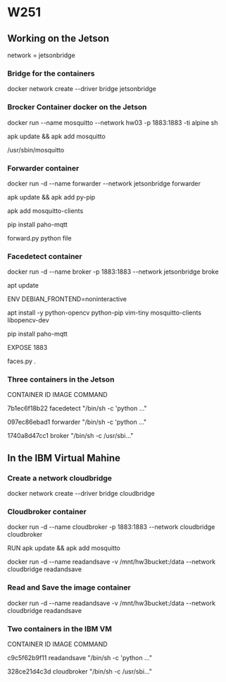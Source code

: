 # W251

## Working on the Jetson
 network = jetsonbridge
### Bridge for the containers
docker network create --driver bridge jetsonbridge

### Brocker Container docker on the Jetson
docker run --name mosquitto --network hw03 -p 1883:1883 -ti alpine sh

apk update && apk add mosquitto

/usr/sbin/mosquitto

### Forwarder container
docker run -d --name forwarder --network jetsonbridge forwarder

apk update && apk add py-pip 

apk add mosquitto-clients

pip install paho-mqtt

forward.py python file


### Facedetect container
docker run -d --name broker -p 1883:1883 --network jetsonbridge broke

apt update

ENV DEBIAN_FRONTEND=noninteractive

apt install -y python-opencv python-pip vim-tiny mosquitto-clients libopencv-dev

pip install paho-mqtt

EXPOSE 1883

faces.py .


### Three containers in the Jetson
CONTAINER ID        IMAGE               COMMAND       

7b1ec6f18b22        facedetect          "/bin/sh -c 'python …"  

097ec86ebad1        forwarder           "/bin/sh -c 'python …"   

1740a8d47cc1        broker              "/bin/sh -c /usr/sbi…"   

## In the IBM Virtual Mahine
### Create a network cloudbridge
docker network create --driver bridge cloudbridge


### Cloudbroker container

docker run -d --name cloudbroker -p 1883:1883 --network cloudbridge cloudbroker

RUN apk update && apk add mosquitto

docker run -d --name readandsave -v /mnt/hw3bucket:/data --network cloudbridge readandsave

### Read and Save the image container
docker run -d --name readandsave -v /mnt/hw3bucket:/data --network cloudbridge readandsave



### Two containers in the IBM VM
CONTAINER ID        IMAGE               COMMAND     

c9c5f62b9f11        readandsave         "/bin/sh -c 'python …"  

328ce21d4c3d        cloudbroker         "/bin/sh -c /usr/sbi…"   


